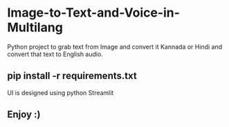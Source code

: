 # Image-to-Text-and-Voice-in-Multilang
Python project to grab text from Image and convert it Kannada or Hindi and convert that text to English audio.


## pip install -r requirements.txt

UI is designed using python Streamlit 

## Enjoy  :)
